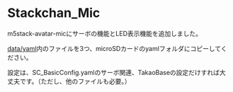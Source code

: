# Stackchan_Mic

m5stack-avatar-micにサーボの機能とLED表示機能を追加しました。

[data/yaml](./data/yaml/)内のファイルを3つ、microSDカードのyamlフォルダにコピーしてください。

設定は、SC_BasicConfig.yamlのサーボ関連、TakaoBaseの設定だけすれば大丈夫です。（ただし、他のファイルも必要。）
